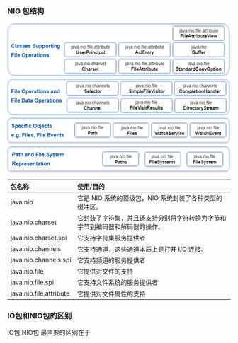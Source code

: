 ### NIO 包结构

![nio包结构](pic/nio包结构.png)

| 包名称   | 使用/目的                                               |
| :------- | :------------------------------------------------------ |
| java.nio | 它是 NIO 系统的顶级包，NIO 系统封装了各种类型的缓冲区。 |
| java.nio.charset | 它封装了字符集，并且还支持分别将字符转换为字节和字节到编码器和解码器的操作。 |
| java.nio.charset.spi | 它支持字符集服务提供者 |
| java.nio.channels | 它支持通道，这些通道本质上是打开 I/O 连接。 |
| java.nio.channels.spi | 它支持频道的服务提供者 |
| java.nio.file | 它提供对文件的支持 |
| java.nio.file.spi | 它支持文件系统的服务提供者 |
| java.nio.file.attribute | 它提供对文件属性的支持 |


### IO包和NIO包的区别

IO包 NIO包 最主要的区别在于